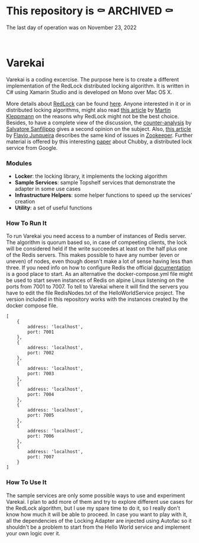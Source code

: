 # This repository is ⚰️ ARCHIVED ⚰️

The last day of operation was on November 23, 2022

<br/>

# Varekai

Varekai is a coding excercise. The purpose here is to create a different implementation of the RedLock distributed locking algorithm. It is written in C# using Xamarin Studio and is developed on Mono over Mac OS X.


More details about <a href="http://redis.io/topics/distlock" target="_blank">RedLock</a> can be found <a href="http://redis.io/topics/distlock" target="_blank">here</a>. Anyone interested in it or in distributed locking algorithms, might also read <a href="http://martin.kleppmann.com/2016/02/08/how-to-do-distributed-locking.html" target="_blank">this article</a> by <a href="http://martin.kleppmann.com/" target="_blank">Martin Kleppmann</a> on the reasons why RedLock might not be the best choice. Besides, to have a complete view of the discussion, the <a href="http://antirez.com/news/101" target="_blank">counter-analysis</a> by <a href="http://invece.org/" target="_blank">Salvatore Sanfilippo</a> gives a second opinion on the subject. Also, <a href="http://fpj.me/2016/02/10/note-on-fencing-and-distributed-locks/" target="_blank">this article</a> by <a href="https://about.me/fpj" target="_blank">Flavio Junqueira</a> describes the same kind of issues in <a href="https://zookeeper.apache.org/" target="_blank">Zookeeper</a>. Further material is offered by this interesting <a href="http://static.googleusercontent.com/media/research.google.com/it//archive/chubby-osdi06.pdf" target="_blank">paper</a> about Chubby, a distributed lock service from Google.

### Modules

* __Locker__: the locking library, it implements the locking algorithm
* __Sample Services__: sample Topshelf services that demonstrate the adapter in some use cases
* __Infrastructure Helpers__: some helper functions to speed up the services' creation
* __Utility__: a set of useful functions


### How To Run It

To run Varekai you need access to a number of instances of Redis server. The algorithm is quorum based so, in case of compeeting clients, the lock will be considered held if the write succeedes at least on the half plus one of the Redis servers. This makes possible to have any number (even or uneven) of nodes, even though doesn't make a lot of sense having less than three. If you need info on how to configure Redis the official <a href="http://redis.io/documentation" target="_blank">documentation</a> is a good place to start. As an alternative the docker-compose.yml file might be used to start seven instances of Redis on alpine Linux listening on the ports from 7001 to 7007.
To tell to Varekai where it will find the servers you have to edit the file RedisNodes.txt of the HelloWorldService project. The version included in this repository works with the instances created by the docker compose file.

```
[
	{
		address: 'localhost',
		port: 7001
	},
	{
		address: 'localhost',
		port: 7002
	},
	{
		address: 'localhost',
		port: 7003
	},
	{
		address: 'localhost',
		port: 7004
	},
	{
		address: 'localhost',
		port: 7005
	},
	{
		address: 'localhost',
		port: 7006
	},
	{
		address: 'localhost',
		port: 7007
	}
]
```


### How To Use It

The sample services are only some possible ways to use and experiment Varekai. I plan to add more of them and try to explore different use cases for the RedLock algorithm, but I use my spare time to do it, so I really don't know how much it will be able to proceed. In case you want to play with it, all the dependencies of the Locking Adapter are injected using Autofac so it shouldn't be a problem to start from the Hello World service and implement your own logic over it.
